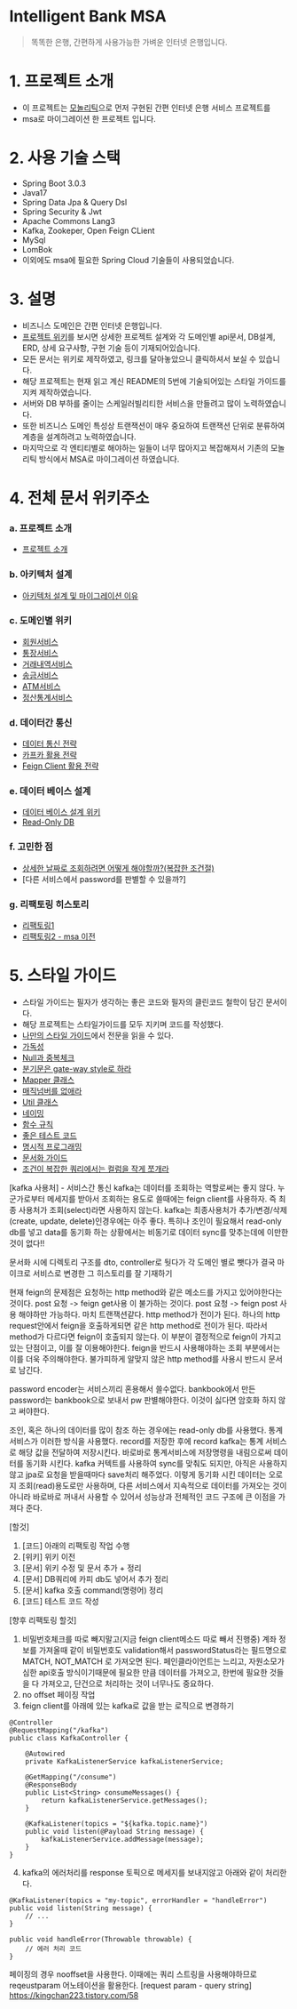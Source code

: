 # Intelligent Bank MSA
> 똑똑한 은행, 간편하게 사용가능한 가벼운 인터넷 은행입니다.

# 1. 프로젝트 소개
* 이 프로젝트는 [모놀리틱](https://github.com/liveforone/intelligent_bank)으로 먼저 구현된 간편 인터넷 은행 서비스 프로젝트를
* msa로 마이그레이션 한 프로젝트 입니다.

# 2. 사용 기술 스택
* Spring Boot 3.0.3
* Java17
* Spring Data Jpa & Query Dsl
* Spring Security & Jwt
* Apache Commons Lang3
* Kafka, Zookeper, Open Feign CLient
* MySql
* LomBok
* 이외에도 msa에 필요한 Spring Cloud 기술들이 사용되었습니다.

# 3. 설명
* 비즈니스 도메인은 간편 인터넷 은행입니다.
* [프로젝트 위키]()를 보시면 상세한 프로젝트 설계와 각 도메인별 api문서, DB설계, ERD, 상세 요구사항, 구현 기술 등이 기재되어있습니다.
* 모든 문서는 위키로 제작하였고, 링크를 달아놓았으니 클릭하셔서 보실 수 있습니다.
* 해당 프로젝트는 현재 읽고 계신 README의 5번에 기술되어있는  스타일 가이드를 지켜 제작하였습니다.
* 서버와 DB 부하를 줄이는 스케일러빌리티한 서비스을 만들려고 많이 노력하였습니다.
* 또한 비즈니스 도메인 특성상 트랜잭션이 매우 중요하여 트랜잭션 단위로 분류하여 계층을 설계하려고 노력하였습니다.
* 마지막으로 각 엔티티별로 해야하는 일들이 너무 많아지고 복잡해져서 기존의 모놀리틱 방식에서 MSA로 마이그레이션 하였습니다.

# 4. 전체 문서 위키주소
### a. 프로젝트 소개
* [프로젝트 소개]()
### b. 아키텍처 설계
* [아키텍처 설계 및 마이그레이션 이유]()
### c. 도메인별 위키
* [회원서비스]()
* [통장서비스]()
* [거래내역서비스]()
* [송금서비스]()
* [ATM서비스]()
* [정산통계서비스]()
### d. 데이터간 통신
* [데이터 통신 전략]()
* [카프카 활용 전략]()
* [Feign Client 활용 전략]()
### e. 데이터 베이스 설계
* [데이터 베이스 설계 위키]()
* [Read-Only DB]()
### f. 고민한 점
* [상세한 날짜로 조회하려면 어떻게 해야할까?(복잡한 조건절)]()
* [다른 서비스에서 password를 판별할 수 있을까?]
### g. 리팩토링 히스토리
* [리팩토링1]()
* [리팩토링2 - msa 이전]()

# 5. 스타일 가이드
* 스타일 가이드는 필자가 생각하는 좋은 코드와 필자의 클린코드 철학이 담긴 문서이다.
* 해당 프로젝트는 스타일가이드를 모두 지키며 코드를 작성했다.
* [나만의 스타일 가이드](https://github.com/liveforone/study/tree/main/%5B%EB%82%98%EB%A7%8C%EC%9D%98%20%EC%8A%A4%ED%83%80%EC%9D%BC%20%EA%B0%80%EC%9D%B4%EB%93%9C%5D)에서 전문을 읽을 수 있다.
* [가독성](https://github.com/liveforone/study/blob/main/%5B%EB%82%98%EB%A7%8C%EC%9D%98%20%EC%8A%A4%ED%83%80%EC%9D%BC%20%EA%B0%80%EC%9D%B4%EB%93%9C%5D/b.%20%EA%B0%80%EB%8F%85%EC%84%B1.md)
* [Null과 중복체크](https://github.com/liveforone/study/blob/main/%5B%EB%82%98%EB%A7%8C%EC%9D%98%20%EC%8A%A4%ED%83%80%EC%9D%BC%20%EA%B0%80%EC%9D%B4%EB%93%9C%5D/c.%20Null%EA%B3%BC%20%EC%A4%91%EB%B3%B5%20%EC%B2%B4%ED%81%AC.md)
* [분기문은 gate-way style로 하라](https://github.com/liveforone/study/blob/main/%5B%EB%82%98%EB%A7%8C%EC%9D%98%20%EC%8A%A4%ED%83%80%EC%9D%BC%20%EA%B0%80%EC%9D%B4%EB%93%9C%5D/d.%20%EB%B6%84%EA%B8%B0%EB%AC%B8%EC%9D%80%20gate-way%20%EC%8A%A4%ED%83%80%EC%9D%BC%EB%A1%9C%20%ED%95%98%EB%9D%BC.md)
* [Mapper 클래스](https://github.com/liveforone/study/blob/main/%5B%EB%82%98%EB%A7%8C%EC%9D%98%20%EC%8A%A4%ED%83%80%EC%9D%BC%20%EA%B0%80%EC%9D%B4%EB%93%9C%5D/e.%20Mapper%20%ED%81%B4%EB%9E%98%EC%8A%A4.md)
* [매직넘버를 없애라](https://github.com/liveforone/study/blob/main/%5B%EB%82%98%EB%A7%8C%EC%9D%98%20%EC%8A%A4%ED%83%80%EC%9D%BC%20%EA%B0%80%EC%9D%B4%EB%93%9C%5D/f.%20%EB%A7%A4%EC%A7%81%EB%84%98%EB%B2%84%EB%A5%BC%20%EC%97%86%EC%95%A0%EB%9D%BC.md)
* [Util 클래스](https://github.com/liveforone/study/blob/main/%5B%EB%82%98%EB%A7%8C%EC%9D%98%20%EC%8A%A4%ED%83%80%EC%9D%BC%20%EA%B0%80%EC%9D%B4%EB%93%9C%5D/g.%20Util%20%ED%81%B4%EB%9E%98%EC%8A%A4.md)
* [네이밍](https://github.com/liveforone/study/blob/main/%5B%EB%82%98%EB%A7%8C%EC%9D%98%20%EC%8A%A4%ED%83%80%EC%9D%BC%20%EA%B0%80%EC%9D%B4%EB%93%9C%5D/h.%20%EB%84%A4%EC%9D%B4%EB%B0%8D.md)
* [함수 규칙](https://github.com/liveforone/study/blob/main/%5B%EB%82%98%EB%A7%8C%EC%9D%98%20%EC%8A%A4%ED%83%80%EC%9D%BC%20%EA%B0%80%EC%9D%B4%EB%93%9C%5D/i.%20%ED%95%A8%EC%88%98.md)
* [좋은 테스트 코드](https://github.com/liveforone/study/blob/main/%5B%EB%82%98%EB%A7%8C%EC%9D%98%20%EC%8A%A4%ED%83%80%EC%9D%BC%20%EA%B0%80%EC%9D%B4%EB%93%9C%5D/j.%20%EC%A2%8B%EC%9D%80%20%ED%85%8C%EC%8A%A4%ED%8A%B8%20%EC%BD%94%EB%93%9C.md)
* [명시적 프로그래밍](https://github.com/liveforone/study/blob/main/%5B%EB%82%98%EB%A7%8C%EC%9D%98%20%EC%8A%A4%ED%83%80%EC%9D%BC%20%EA%B0%80%EC%9D%B4%EB%93%9C%5D/k.%20%EB%AA%85%EC%8B%9C%EC%A0%81%20%ED%94%84%EB%A1%9C%EA%B7%B8%EB%9E%98%EB%B0%8D.md)
* [문서화 가이드](https://github.com/liveforone/study/blob/main/%5B%EB%82%98%EB%A7%8C%EC%9D%98%20%EC%8A%A4%ED%83%80%EC%9D%BC%20%EA%B0%80%EC%9D%B4%EB%93%9C%5D/l.%20%EB%AC%B8%EC%84%9C%ED%99%94%20%EA%B0%80%EC%9D%B4%EB%93%9C.md)
* [조건이 복잡한 쿼리에서는 컬럼을 작게 쪼개라](https://github.com/liveforone/study/blob/main/%5B%EB%82%98%EB%A7%8C%EC%9D%98%20%EC%8A%A4%ED%83%80%EC%9D%BC%20%EA%B0%80%EC%9D%B4%EB%93%9C%5D/m.%20%EC%A1%B0%EA%B1%B4%EC%9D%B4%20%EB%B3%B5%EC%9E%A1%ED%95%9C%20%EC%BF%BC%EB%A6%AC%EC%97%90%EC%84%9C%EB%8A%94%20%EC%BB%AC%EB%9F%BC%EC%9D%84%20%EC%9E%91%EA%B2%8C%20%EC%AA%BC%EA%B0%9C%EB%9D%BC.md)

[kafka 사용처] - 서비스간 통신
kafka는 데이터를 조회하는 역할로써는 좋지 않다.
누군가로부터 메세지를 받아서 조회하는 용도로 쓸때에는 
feign client를 사용하자.
즉 최종 사용처가 조회(select)라면 사용하지 않는다.
kafka는 최종사용처가 추가/변경/삭제(create, update, delete)인경우에는 아주 좋다.
특히나 조인이 필요해서 read-only db를 넣고 data를 동기화 하는 상황에서는 비동기로 데이터 sync를 맞추는데에 이만한 것이 없다!!

문서화 시에 디렉토리 구조를 dto, controller로 둿다가
각 도메인 별로 뺏다가 결국 마이크로 서비스로 변경한 그 히스토리를 잘 기재하기

현재 feign의 문제점은 요청하는 http method와 같은 메소드를 가지고 있어야한다는 것이다.
post 요청 -> feign get사용 이 불가하는 것이다.
post 요청 -> feign post 사용 해야하만 가능하다.
마치 트랜잭션같다. http method가 전이가 된다.
하나의 http request안에서 feign을 호출하게되면 같은 http method로 전이가 된다. 따라서 method가 다르다면 feign이 호출되지 않는다.
이 부분이 결정적으로 feign이 가지고 있는 단점이고, 이를 잘 이용해야한다.
feign을 반드시 사용해야하는 조회 부분에서는 이를 더욱 주의해야한다.
불가피하게 알맞지 않은 http method를 사용시 반드시 문서로 남긴다.

password encoder는 서비스끼리 혼용해서 쓸수없다.
bankbook에서 만든 password는 bankbook으로 보내서 pw 판별해야한다.
이것이 싫다면 암호화 하지 않고 써야한다.

조인, 혹은 하나의 데이터를 많이 참조 하는 경우에는 read-only db를 사용했다.
통계 서비스가 이러한 방식을 사용했다.
record를 저장한 후에 record kafka는 통계 서비스로 해당 값을 전달하여 저장시킨다.
바로바로 통계서비스에 저장명령을 내림으로써 데이터를 동기화 시킨다.
kafka 커텍트를 사용하여 sync를 맞춰도 되지만, 아직은 사용하지 않고 jpa로 요청을 받을때마다 save처리 해주었다.
이렇게 동기화 시킨 데이터는 오로지 조회(read)용도로만 사용하며, 
다른 서비스에서 지속적으로 데이터를 가져오는 것이 아니라 바로바로 꺼내서 사용할 수 있어서 성능상과 전체적인 코드 구조에 큰 이점을 가져다 준다.

[할것]
1. [코드] 아래의 리팩토링 작업 수행
2. [위키] 위키 이전
3. [문서] 위키 수정 및 문서 추가 + 정리
4. [문서] DB쿼리에 카피 db도 넣어서 추가 정리
5. [문서] kafka 호출 command(명령어) 정리
6. [코드] 테스트 코드 작성

[향후 리팩토링 할것]
1. 비밀번호체크를 따로 빼지말고(지금 feign client메소드 따로 빼서 진행중)
계좌 정보를 가져올때 같이 비밀번호도 validation해서 passwordStatus라는 필드명으로
MATCH, NOT_MATCH 로 가져오면 된다. 페인클라이언트는 느리고, 자원소모가 심한 api호출 방식이기때문에
필요한 만큼 데이터를 가져오고, 한번에 필요한 것들을 다 가져오고, 단건으로 처리하는 것이 너무나도 중요하다.
2. no offset 페이징 작업
3. feign client를 아래에 있는 kafka로 값을 받는 로직으로 변경하기
```
@Controller
@RequestMapping("/kafka")
public class KafkaController {

    @Autowired
    private KafkaListenerService kafkaListenerService;

    @GetMapping("/consume")
    @ResponseBody
    public List<String> consumeMessages() {
        return kafkaListenerService.getMessages();
    }

    @KafkaListener(topics = "${kafka.topic.name}")
    public void listen(@Payload String message) {
        kafkaListenerService.addMessage(message);
    }
}
```
4. kafka의 에러처리를 response 토픽으로 메세지를 보내지않고 아래와 같이 처리한다.
```
@KafkaListener(topics = "my-topic", errorHandler = "handleError")
public void listen(String message) {
    // ...
}

public void handleError(Throwable throwable) {
    // 에러 처리 코드
}
```

페이징의 경우 nooffset을 사용한다.
이때에는 쿼리 스트링을 사용해야하므로 reqeustparam 어노테이션을 활용한다.
[request param - query string]
https://kingchan223.tistory.com/58